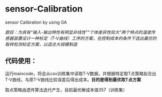 # sensor-Calibration
sensor Calibration by using GA

_题目：为具有“输入-输出特性有明显非线性”“个体差异性较大”两个特点的温度传感器装置设计一种标定（T-V曲线）工序的方案，在控制成本的条件下选出最优的取样检测标定方案，以适合大规模制造_

## 代码使用：
运行maincode，将会从csv训练集中读取T-V数据，并根据特定取T点策略拟合出T-V曲线，与原T-V曲线比较误差后得出成本。**目的是得到最优取T点方案**


取点策略由遗传算法迭代产生，目前最优解成本值357（训练集）

